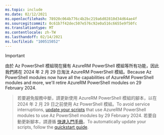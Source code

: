 ```yaml
---
ms.topic: include
ms.date: 02/12/2021
ms.openlocfilehash: 78920c064b776c4b2bc219a6d02810d34d64ae4f
ms.sourcegitcommit: 0c61b7f42dec507e576c92e0a516c6655e9f50fc
ms.translationtype: MT
ms.contentlocale: zh-TW
ms.lasthandoff: 02/14/2021
ms.locfileid: "100515052"
---
```

> [!IMPORTANT]
> <span data-ttu-id="08c3f-101">由於 Az PowerShell 模組現在擁有 AzureRM PowerShell 模組等所有功能，因此我們將在 2024 年 2 月 29 日淘汰 AzureRM PowerShell 模組。</span><span class="sxs-lookup"><span data-stu-id="08c3f-101">Because Az PowerShell modules now have all the capabilities of AzureRM PowerShell modules and more, we'll retire AzureRM PowerShell modules on 29 February 2024.</span></span>

> <span data-ttu-id="08c3f-102">若要避免服務中斷，請[](https://aka.ms/azpsmigrate)更新使用 AzureRM PowerShell 模組的腳本，以在 2024 年 2 月 29 日之前使用 Az PowerShell 模組。</span><span class="sxs-lookup"><span data-stu-id="08c3f-102">To avoid service interruptions, [update your scripts](https://aka.ms/azpsmigrate) that use AzureRM PowerShell modules to use Az PowerShell modules by 29 February 2024.</span></span> <span data-ttu-id="08c3f-103">若要自動更新腳本，請遵循 [快速入門手冊](/powershell/azure/quickstart-migrate-azurerm-to-az-automatically)。</span><span class="sxs-lookup"><span data-stu-id="08c3f-103">To automatically update your scripts, follow the [quickstart guide](/powershell/azure/quickstart-migrate-azurerm-to-az-automatically).</span></span>
